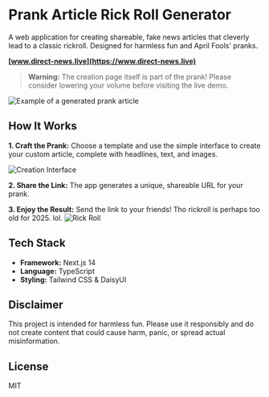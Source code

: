 # Prank Article Rick Roll Generator

A web application for creating shareable, fake news articles that cleverly lead to a classic rickroll. Designed for harmless fun and April Fools' pranks.

**[www.direct-news.live](https://www.direct-news.live)**

> **Warning:** The creation page itself is part of the prank! Please consider lowering your volume before visiting the live demo.

![Example of a generated prank article](./public/fake-article.png)

## How It Works

**1. Craft the Prank:** Choose a template and use the simple interface to create your custom article, complete with headlines, text, and images.

![Creation Interface](./public/creation-page.png)

**2. Share the Link:** The app generates a unique, shareable URL for your prank.

**3. Enjoy the Result:** Send the link to your friends! Tho rickroll is perhaps too old for 2025. lol.
![Rick Roll](./public/rick-roll.png)

## Tech Stack

- **Framework:** Next.js 14
- **Language:** TypeScript
- **Styling:** Tailwind CSS & DaisyUI

## Disclaimer

This project is intended for harmless fun. Please use it responsibly and do not create content that could cause harm, panic, or spread actual misinformation.

## License

MIT
